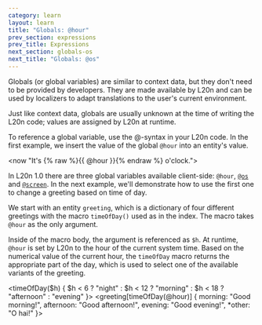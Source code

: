 ```yaml
---
category: learn
layout: learn
title: "Globals: @hour"
prev_section: expressions
prev_title: Expressions
next_section: globals-os
next_title: "Globals: @os"
---
```


<section class="clearfix">
  <div class="left">
    <p>Globals (or global variables) are similar to context data, but they don't need to be provided by developers. They are made available by L20n and can be used by localizers to adapt translations to the user's current environment.</p>
    <p>Just like context data, globals are usually unknown at the time of writing the L20n code; values are assigned by L20n at runtime.</p>
    <p>To reference a global variable, use the @-syntax in your L20n code. In the first example, we insert the value of the global <code>@hour</code> into an entity's value.</p>
  </div>
  <div class="right">
    <div class="editor sourceEditor height5"
      id="sourceEditor1"
      data-source="sourceEditor1"
      data-output="output1"
    >&lt;now "It's {% raw %}{{ @hour }}{% endraw %} o'clock."&gt;
    </div>
    <dl id="output1">
    </dl>
  </div>
</section>

<section class="clearfix">
  <div class="left">
    <p>In L20n 1.0 there are three global variables available client-side: <code>@hour</code>, <a href="{% post_url 2012-07-12-globals-os %}"><code>@os</code></a> and <a href="{% post_url 2012-07-13-globals-screen %}"><code>@screen</code></a>. In the next example, we'll demonstrate how to use the first one to change a greeting based on time of day.</p>
    <p>We start with an entity <code class="entity">greeting</code>, which is a dictionary of four different greetings with the macro <code>timeOfDay()</code> used as in the index.  The macro takes <code>@hour</code> as the only argument.</p>
    <p>Inside of the macro body, the argument is referenced as <code>$h</code>.  At runtime, <code>@hour</code> is set by L20n to the hour of the current system time.  Based on the numerical value of the current hour, the <code>timeOfDay</code> macro returns the appropriate part of the day, which is used to select one of the available variants of the greeting.</p>
  </div>
  <div class="right">
    <div class="editor sourceEditor height15"
	  id="sourceEditor2"
	  data-source="sourceEditor2"
	  data-output="output2"
    >&lt;timeOfDay($h) { $h &lt; 6 ? "night" :
                   $h &lt; 12 ? "morning" :
                     $h &lt; 18 ? "afternoon" :
                       "evening" }&gt;
&lt;greeting[timeOfDay(@hour)] {
  morning: "Good morning!",
  afternoon: "Good afternoon!",
  evening: "Good evening!",
 *other: "O hai!"
}&gt;
	</div>
    <dl id="output2">
    </dl>
  </div>
</section>

